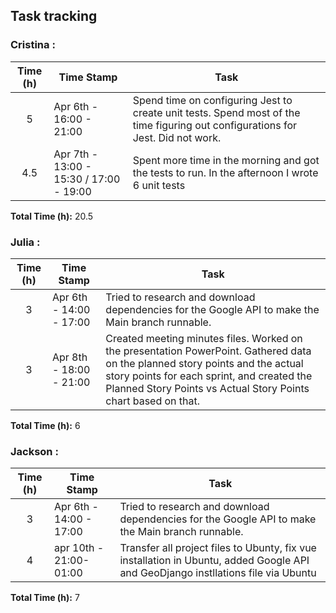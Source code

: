 ## Task tracking

### Cristina :

| Time (h) | Time Stamp               | Task                                                                                                      |
| :------: | ------------------------ | --------------------------------------------------------------------------------------------------------- |
|   5    | Apr 6th - 16:00 - 21:00| Spend time on configuring Jest to create unit tests. Spend most of the time figuring out configurations for Jest. Did not work.|
|   4.5  | Apr 7th - 13:00 - 15:30 / 17:00 - 19:00 | Spent more time in the morning and got the tests to run. In the afternoon I wrote 6 unit tests|


**Total Time (h):** 20.5

### Julia :

| Time (h) | Time Stamp               | Task                                                                                                      |
| :------: | ------------------------ | --------------------------------------------------------------------------------------------------------- |
|   3    | Apr 6th - 14:00 - 17:00| Tried to research and download dependencies for the Google API to make the Main branch runnable.|
|   3  | Apr 8th - 18:00 - 21:00| Created meeting minutes files. Worked on the presentation PowerPoint. Gathered data on the planned story points and the actual story points for each sprint, and created the Planned Story Points vs Actual Story Points chart based on that.|


**Total Time (h):** 6

### Jackson :

| Time (h) | Time Stamp               | Task                                                                                                      |
| :------: | ------------------------ | --------------------------------------------------------------------------------------------------------- |
|   3    | Apr 6th - 14:00 - 17:00| Tried to research and download dependencies for the Google API to make the Main branch runnable.|
|4      | apr 10th - 21:00-01:00|   Transfer all project files to Ubunty, fix vue installation in Ubuntu, added Google API and GeoDjango instllations file via Ubuntu|


**Total Time (h):** 7
